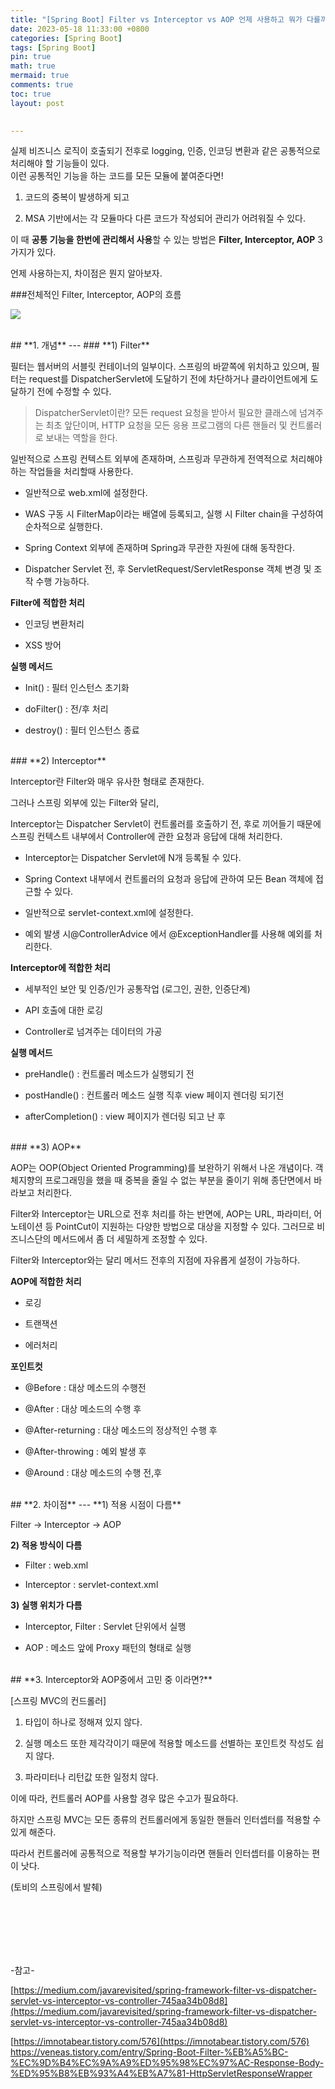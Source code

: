 ```yaml
---
title: "[Spring Boot] Filter vs Interceptor vs AOP 언제 사용하고 뭐가 다를까?"
date: 2023-05-18 11:33:00 +0800
categories: [Spring Boot]
tags: [Spring Boot]
pin: true
math: true
mermaid: true
comments: true
toc: true
layout: post

  
---
```

실제 비즈니스 로직이 호출되기 전후로 logging, 인증, 인코딩 변환과 같은 공통적으로 처리해야 할 기능들이 있다.  
이런 공통적인 기능을 하는 코드를 모든 모듈에 붙여준다면!

1) 코드의 중복이 발생하게 되고

2) MSA 기반에서는 각 모듈마다 다른 코드가 작성되어 관리가 어려워질 수 있다.

이 때  **공통 기능을 한번에 관리해서 사용**할 수 있는 방법은  **Filter, Interceptor, AOP** 3가지가 있다.

언제 사용하는지, 차이점은 뭔지 알아보자.

###전체적인 Filter, Interceptor, AOP의 흐름

![](https://blog.kakaocdn.net/dn/xgzhe/btso7RysP91/tCE9BI1NkB3m60Y0lcGVK1/img.png)


<br>
## **1. 개념**
---
### **1) Filter**

필터는 웹서버의 서블릿 컨테이너의 일부이다. 스프링의 바깥쪽에 위치하고 있으며, 필터는 request를 DispatcherServlet에 도달하기 전에 차단하거나 클라이언트에게 도달하기 전에 수정할 수 있다.

> DispatcherServlet이란? 모든 request 요청을 받아서 필요한 클래스에 넘겨주는 최초 앞단이며, HTTP 요청을 모든 응용 프로그램의 다른 핸들러 및 컨트롤러로 보내는 역할을 한다.

일반적으로 스프링 컨텍스트 외부에 존재하며, 스프링과 무관하게 전역적으로 처리해야하는 작업들을 처리할때 사용한다.

- 일반적으로 web.xml에 설정한다.

- WAS 구동 시 FilterMap이라는 배열에 등록되고, 실행 시 Filter chain을 구성하여 순차적으로 실행한다.

- Spring Context 외부에 존재하며 Spring과 무관한 자원에 대해 동작한다.

- Dispatcher Servlet 전, 후 ServletRequest/ServletResponse 객체 변경 및 조작 수행 가능하다.

**Filter에 적합한 처리**

- 인코딩 변환처리

- XSS 방어

**실행 메서드**

- Init() : 필터 인스턴스 초기화

- doFilter() : 전/후 처리

- destroy() : 필터 인스턴스 종료

<br>
### **2) Interceptor**

Interceptor란 Filter와 매우 유사한 형태로 존재한다.

그러나 스프링 외부에 있는  Filter와 달리,

Interceptor는  Dispatcher Servlet이 컨트롤러를 호출하기 전, 후로 끼어들기 때문에 스프링 컨텍스트 내부에서 Controller에 관한 요청과 응답에 대해 처리한다.

- Interceptor는 Dispatcher Servlet에 N개 등록될 수 있다.

- Spring Context 내부에서 컨트롤러의 요청과 응답에 관하여 모든 Bean 객체에 접근할 수 있다.

- 일반적으로 servlet-context.xml에 설정한다.

- 예외 발생 시@ControllerAdvice 에서 @ExceptionHandler를 사용해 예외를 처리한다.

**Interceptor에 적합한 처리**

- 세부적인 보안 및 인증/인가 공통작업 (로그인, 권한, 인증단계)

- API 호출에 대한 로깅

- Controller로 넘겨주는 데이터의 가공

**실행 메서드**

-  preHandle() : 컨트롤러 메소드가 실행되기 전

-  postHandle() : 컨트롤러 메소드 실행 직후 view 페이지 렌더링 되기전

- afterCompletion() : view 페이지가 렌더링 되고 난 후

<br>
### **3) AOP**

AOP는 OOP(Object Oriented Programming)를 보완하기 위해서 나온 개념이다. 객체지향의 프로그래밍을 했을 때 중복을 줄일 수 없는 부분을 줄이기 위해 종단면에서 바라보고 처리한다.

Filter와 Interceptor는 URL으로 전후 처리를 하는 반면에, AOP는 URL, 파라미터, 어노테이션 등 PointCut이 지원하는 다양한 방법으로 대상을 지정할 수 있다. 그러므로 비즈니스단의 메서드에서 좀 더 세밀하게 조정할 수 있다.

Filter와 Interceptor와는 달리 메서드 전후의 지점에 자유롭게 설정이 가능하다.

**AOP에 적합한 처리**

- 로깅

- 트랜잭션

- 에러처리

**포인트컷**

- @Before : 대상 메소드의 수행전

- @After : 대상 메소드의 수행 후

- @After-returning : 대상 메소드의 정상적인 수행 후

- @After-throwing : 예외 발생 후

- @Around : 대상 메소드의 수행 전,후

<br>
## **2. 차이점**
---
**1) 적용 시점이 다름**

Filter -> Interceptor -> AOP

**2) 적용 방식이 다름**

- Filter : web.xml

- Interceptor : servlet-context.xml

**3) 실행 위치가 다름**

- Interceptor, Filter : Servlet 단위에서 실행

- AOP : 메소드 앞에 Proxy 패턴의 형태로 실행

<br>
## **3. Interceptor와 AOP중에서 고민 중 이라면?**

[스프링 MVC의 컨드롤러]

1. 타입이 하나로 정해져 있지 않다.

2. 실행 메소드 또한 제각각이기 때문에 적용할 메소드를 선별하는 포인트컷 작성도 쉽지 않다.

3. 파라미터나 리턴값 또한 일정치 않다.

이에 따라, 컨트롤러 AOP를 사용할 경우 많은 수고가 필요하다.

하지만 스프링 MVC는 모든 종류의 컨트롤러에게 동일한 핸들러 인터셉터를 적용할 수 있게 해준다.

따라서 컨트롤러에 공통적으로 적용할 부가기능이라면 핸들러 인터셉터를 이용하는 편이 낫다.

(토비의 스프링에서 발췌)


<br>
<br>
<br>
<br>
<br>

-참고-

[https://medium.com/javarevisited/spring-framework-filter-vs-dispatcher-servlet-vs-interceptor-vs-controller-745aa34b08d8](https://medium.com/javarevisited/spring-framework-filter-vs-dispatcher-servlet-vs-interceptor-vs-controller-745aa34b08d8)

[https://imnotabear.tistory.com/576](https://imnotabear.tistory.com/576)
https://veneas.tistory.com/entry/Spring-Boot-Filter-%EB%A5%BC-%EC%9D%B4%EC%9A%A9%ED%95%98%EC%97%AC-Response-Body-%ED%95%B8%EB%93%A4%EB%A7%81-HttpServletResponseWrapper
